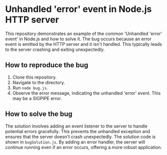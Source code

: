 # Unhandled 'error' event in Node.js HTTP server

This repository demonstrates an example of the common 'Unhandled 'error' event' in Node.js and how to solve it.  The bug occurs because an error event is emitted by the HTTP server and it isn't handled.  This typically leads to the server crashing and exiting unexpectedly.

## How to reproduce the bug
1. Clone this repository.
2. Navigate to the directory.
3. Run `node bug.js`.
4. Observe the error message, indicating the unhandled 'error' event. This may be a SIGPIPE error.

## How to solve the bug
The solution involves adding an event listener to the server to handle potential errors gracefully. This prevents the unhandled exception and ensures that the server doesn't crash unexpectedly. The solution code is shown in `bugSolution.js`.  By adding an error handler, the server will continue running even if an error occurs, offering a more robust application.